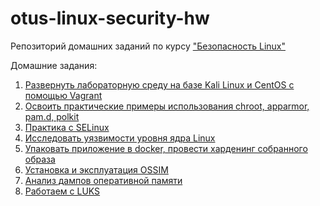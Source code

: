 # otus-linux-security-hw
Репозиторий домашних заданий по курсу ["Безопасность Linux"](https://otus.ru/lessons/bezopasnost-linux/)

Домашние задания:
1. [Развернуть лабораторную среду на базе Kali Linux и CentOS с помощью Vagrant](https://github.com/toolen/otus-linux-security-hw/tree/hw-01)
2. [Освоить практические примеры использования chroot, apparmor, pam.d, polkit](https://github.com/toolen/otus-linux-security-hw/tree/hw-02)
3. [Практика с SELinux](https://github.com/toolen/otus-linux-security-hw/tree/hw-03)
4. [Исследовать уязвимости уровня ядра Linux](https://github.com/toolen/otus-linux-security-hw/tree/hw-06)
5. [Упаковать приложение в docker, провести харденинг собранного образа](https://github.com/toolen/otus-linux-security-hw/tree/hw-05)
6. [Установка и эксплуатация OSSIM](https://github.com/toolen/otus-linux-security-hw/tree/hw-06-ossim)
7. [Анализ дампов оперативной памяти](https://github.com/toolen/otus-linux-security-hw/tree/hw-07-volatility)
10. [Работаем с LUKS](https://github.com/toolen/otus-linux-security-hw/tree/hw-10)